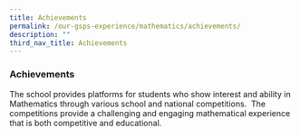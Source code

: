 ```yaml
---
title: Achievements
permalink: /our-gsps-experience/mathematics/achievements/
description: ""
third_nav_title: Achievements
---
```

### **Achievements**
The school provides platforms for students who show interest and ability in Mathematics through various school and national competitions.  The competitions provide a challenging and engaging mathematical experience that is both competitive and educational.